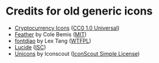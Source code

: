 # Credits for old generic icons
- [Cryptocurrency Icons](http://cryptoicons.co/) ([CC0 1.0 Universal](https://github.com/spothq/cryptocurrency-icons/blob/master/LICENSE.md))
- [Feather](https://feathericons.com/) by Cole Bemis ([MIT](https://github.com/feathericons/feather/blob/master/LICENSE))
- [fontdiao](https://github.com/lexrus/fontdiao) by Lex Tang ([WTFPL](https://github.com/lexrus/fontdiao#license))
- [Lucide](https://lucide.dev/) ([ISC](https://github.com/lucide-icons/lucide/blob/master/LICENSE))
- [Unicons](https://iconscout.com/unicons) by Iconscout ([IconScout Simple License](https://github.com/Iconscout/unicons/blob/master/LICENSE))